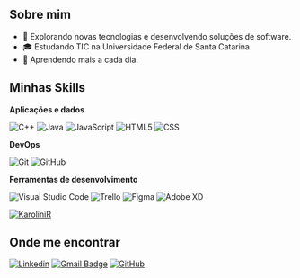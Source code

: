 ## Sobre mim

- 🤔 Explorando novas tecnologias e desenvolvendo soluções de software.
- 🎓 Estudando TIC na Universidade Federal de Santa Catarina.
- 🌱 Aprendendo mais a cada dia.

## Minhas Skills

**Aplicações e dados**

![C++](https://img.shields.io/badge/-C++-333333?style=flat&logo=C%2B%2B&logoColor=00599C)
![Java](https://img.shields.io/badge/-Java-333333?style=flat&logo=Java&logoColor=007396)
![JavaScript](https://img.shields.io/badge/-JavaScript-333333?style=flat&logo=javascript)
![HTML5](https://img.shields.io/badge/-HTML5-333333?style=flat&logo=HTML5)
![CSS](https://img.shields.io/badge/-CSS-333333?style=flat&logo=CSS3&logoColor=1572B6)

**DevOps**

![Git](https://img.shields.io/badge/-Git-333333?style=flat&logo=git)
![GitHub](https://img.shields.io/badge/-GitHub-333333?style=flat&logo=github)

**Ferramentas de desenvolvimento**

![Visual Studio Code](https://img.shields.io/badge/-Visual%20Studio%20Code-333333?style=flat&logo=visual-studio-code&logoColor=007ACC)
![Trello](https://img.shields.io/badge/-Trello-333333?style=flat&logo=trello&logoColor=007ACC)
![Figma](https://img.shields.io/badge/-Figma-333333?style=flat&logo=figma&logoColor=007ACC)
![Adobe XD](https://img.shields.io/badge/-Adobe%20XD-333333?style=flat&logo=adobe-xd&logoColor=007ACC)

[![KaroliniR](https://github-readme-stats.vercel.app/api/top-langs/?username=KaroliniR&layout=compact)](https://github.com/anuraghazra/github-readme-stats)

## Onde me encontrar

[![Linkedin](https://img.shields.io/badge/-KaroliniR-blue?style=flat-square&logo=Linkedin&logoColor=white&link=https://www.linkedin.com/in/karolini-ronçani-pedrozo-48124b268/)](https://www.linkedin.com/in/karolini-ronçani-pedrozo-48124b268/)
[![Gmail Badge](https://img.shields.io/badge/-karolini188@gmail.com-006bed?style=flat-square&logo=Gmail&logoColor=white&link=mailto:karolini188@gmail.com)](mailto:karolini188@gmail.com)
[![GitHub](https://img.shields.io/github/followers/KaroliniR?label=follow&style=social)](https://github.com/KaroliniR)

